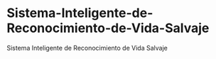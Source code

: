 # Sistema-Inteligente-de-Reconocimiento-de-Vida-Salvaje
Sistema Inteligente de Reconocimiento de Vida Salvaje
